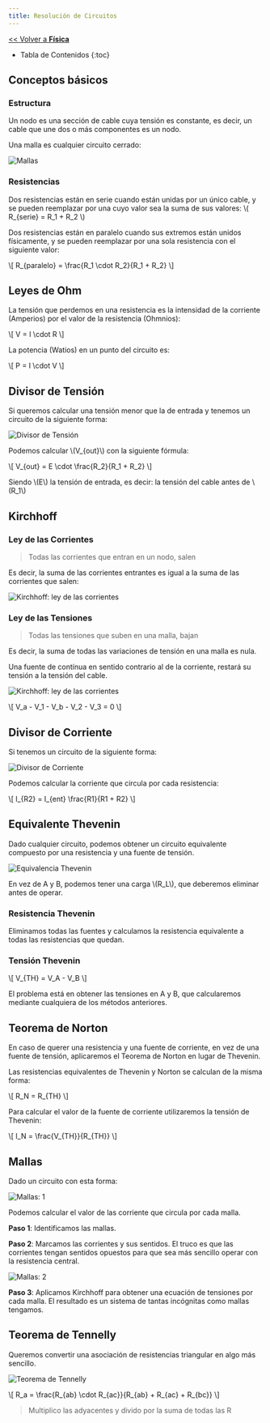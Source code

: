 ```yaml
---
title: Resolución de Circuitos
---
```


[&lt;&lt; Volver a **Física**](../ffi.md)

* Tabla de Contenidos
{:toc}

## Conceptos básicos

### Estructura

Un nodo es una sección de cable cuya tensión es constante, es decir, un cable que une dos o más componentes es un nodo.

Una malla es cualquier circuito cerrado:

![Mallas](/uploads/informatica/2/ffi/mallas.png)

### Resistencias

Dos resistencias están en serie cuando están unidas por un único cable, y se pueden reemplazar por una cuyo valor sea la suma de sus valores: \\( R_{serie} = R_1 + R_2 \\)

Dos resistencias están en paralelo cuando sus extremos están unidos físicamente, y se pueden reemplazar por una sola resistencia con el siguiente valor:

\\[ R_{paralelo} = \frac{R_1 \cdot R_2}{R_1 + R_2} \\]

## Leyes de Ohm

La tensión que perdemos en una resistencia es la intensidad de la corriente (Amperios) por el valor de la resistencia (Ohmnios):

\\[ V = I \cdot R \\]

La potencia (Watios) en un punto del circuito es:

\\[ P = I \cdot V \\]

## Divisor de Tensión

Si queremos calcular una tensión menor que la de entrada y tenemos un circuito de la siguiente forma:

![Divisor de Tensión](/uploads/informatica/2/ffi/divisor-tension.png)

Podemos calcular \\(V_{out}\\) con la siguiente fórmula:

\\[ V_{out} = E \cdot \frac{R_2}{R_1 + R_2} \\]

Siendo \\(E\\) la tensión de entrada, es decir: la tensión del cable antes de \\(R_1\\)

## Kirchhoff

### Ley de las Corrientes

> Todas las corrientes que entran en un nodo, salen

Es decir, la suma de las corrientes entrantes es igual a la suma de las corrientes que salen:

![Kirchhoff: ley de las corrientes](/uploads/informatica/2/ffi/kirchhoff-corrientes.png)

### Ley de las Tensiones

> Todas las tensiones que suben en una malla, bajan

Es decir, la suma de todas las variaciones de tensión en una malla es nula.

Una fuente de contínua en sentido contrario al de la corriente, restará su tensión a la tensión del cable.

![Kirchhoff: ley de las corrientes](/uploads/informatica/2/ffi/kirchhoff-tensiones.png)

\\[ V_a - V_1 - V_b - V_2 - V_3 = 0 \\]

## Divisor de Corriente

Si tenemos un circuito de la siguiente forma:

![Divisor de Corriente](/uploads/informatica/2/ffi/divisor-corriente.png)

Podemos calcular la corriente que circula por cada resistencia:

\\[ I_{R2} = I_{ent} \frac{R1}{R1 + R2} \\]

## Equivalente Thevenin

Dado cualquier circuito, podemos obtener un circuito equivalente compuesto por una resistencia y una fuente de tensión.

![Equivalencia Thevenin](/uploads/informatica/2/ffi/thevenin.png)

En vez de A y B, podemos tener una carga \\(R_L\\), que deberemos eliminar antes de operar.

### Resistencia Thevenin

Eliminamos todas las fuentes y calculamos la resistencia equivalente a todas las resistencias que quedan.

### Tensión Thevenin

\\[ V_{TH} = V_A - V_B \\]

El problema está en obtener las tensiones en A y B, que calcularemos mediante cualquiera de los métodos anteriores.

## Teorema de Norton

En caso de querer una resistencia y una fuente de corriente, en vez de una fuente de tensión, aplicaremos el Teorema de Norton en lugar de Thevenin.

Las resistencias equivalentes de Thevenin y Norton se calculan de la misma forma:

\\[ R_N = R_{TH} \\]

Para calcular el valor de la fuente de corriente utilizaremos la tensión de Thevenin:

\\[ I_N = \frac{V_{TH}}{R_{TH}} \\]

## Mallas

Dado un circuito con esta forma:

![Mallas: 1](/uploads/informatica/2/ffi/malla-1.png)

Podemos calcular el valor de las corriente que circula por cada malla.

**Paso 1**: Identificamos las mallas.

**Paso 2**: Marcamos las corrientes y sus sentidos. El truco es que las corrientes tengan sentidos opuestos para que sea más sencillo operar con la resistencia central.

![Mallas: 2](/uploads/informatica/2/ffi/malla-2.png)

**Paso 3**: Aplicamos Kirchhoff para obtener una ecuación de tensiones por cada malla. El resultado es un sistema de tantas incógnitas como mallas tengamos.

## Teorema de Tennelly

Queremos convertir una asociación de resistencias triangular en algo más sencillo.

![Teorema de Tennelly](/uploads/informatica/2/ffi/tennelly.png)

\\[ R_a = \frac{R_{ab} \cdot R_{ac}}{R_{ab} + R_{ac} + R_{bc}} \\]

> Multiplico las adyacentes y divido por la suma de todas las R
